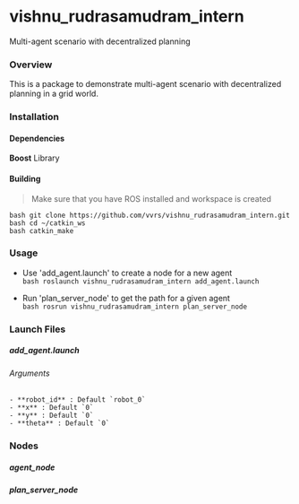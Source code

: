 # vishnu_rudrasamudram_intern

Multi-agent scenario with decentralized planning

### Overview

This is a package to demonstrate multi-agent scenario with decentralized planning in a grid world.


### Installation

#### Dependencies
**Boost** Library
#### Building  

> Make sure that you have ROS installed and workspace is created

```bash git clone https://github.com/vvrs/vishnu_rudrasamudram_intern.git```  
```bash cd ~/catkin_ws```  
```bash catkin_make```

### Usage  
  
- Use 'add_agent.launch' to create a node for a new agent  
```bash roslaunch vishnu_rudrasamudram_intern add_agent.launch```

- Run 'plan_server_node' to get the path for a given agent  
```bash rosrun vishnu_rudrasamudram_intern plan_server_node```   

### Launch Files
##### add_agent.launch
###### Arguments
    - **robot_id** : Default `robot_0`  
    - **x** : Default `0`  
    - **y** : Default `0`
    - **theta** : Default `0`  

### Nodes

##### agent_node

##### plan_server_node

